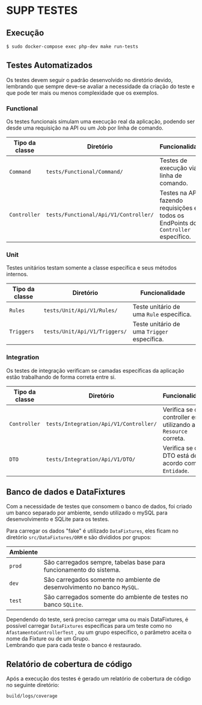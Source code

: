 
# SUPP TESTES

## Execução
```bash
$ sudo docker-compose exec php-dev make run-tests
```

## Testes Automatizados

Os testes devem seguir o padrão desenvolvido no diretório devido,
lembrando que sempre deve-se avaliar a necessidade da criação do teste e que pode ter mais 
ou menos complexidade que os exemplos.

### Functional
Os testes funcionais simulam uma execução real da aplicação, 
podendo ser desde uma requisição na API ou um Job por linha de comando.

| Tipo da classe   | Diretório                           | Funcionalidade                                                                                      |
-------------------|-------------------------------------|-----------------------------------------------------------------------------------------------------|
| `Command`        | `tests/Functional/Command/`         | Testes de execução via linha de comando.                                                            |
| `Controller`     | `tests/Functional/Api/V1/Controller/`      | Testes na API, fazendo requisições em todos os EndPoints do `Controller` específico.                |

### Unit
Testes unitários testam somente a classe específica e seus métodos internos.

| Tipo da classe  | Diretório                           | Funcionalidade                                      |
-------------------|-------------------------------------|-----------------------------------------------------|
| `Rules`          | `tests/Unit/Api/V1/Rules/`          | Teste unitário de uma `Rule` específica.            |                  
| `Triggers`       | `tests/Unit/Api/V1/Triggers/`       | Teste unitário de uma `Trigger` específica.         | 


### Integration
Os testes de integração verificam se camadas específicas da aplicação estão trabalhando de forma correta entre si.

| Tipo da classe   | Diretório                           | Funcionalidade                                                 |
-------------------|-------------------------------------|----------------------------------------------------------------|
| `Controller`     | `tests/Integration/Api/V1/Controller/`     | Verifica se o controller está utilizando a `Resource` correta. |
| `DTO`            | `tests/Integration/Api/V1/DTO/`            | Verifica se o DTO está de acordo com a `Entidade`.             |

##  Banco de dados e DataFixtures

Com a necessidade de testes que consomem o banco de dados, foi criado um banco separado por ambiente, sendo utilizado o mySQL para desenvolvimento e SQLite para os testes.

Para carregar os dados "fake" é utilizado `DataFixtures`, eles ficam no 
diretório `src/DataFixtures/ORM` e são divididos por grupos:

| Ambiente     |                                                                        |
---------------|------------------------------------------------------------------------|
|`prod`        | São carregados sempre, tabelas base para funcionamento do sistema.    |
|`dev`         | São carregados somente no ambiente de desenvolvimento no banco `MySQL`.|
|`test`        | São carregados somente do ambiente de testes no banco `SQLite`.        |   

Dependendo do teste, será preciso carregar uma ou mais DataFixtures, 
é possível carregar `DataFixtures` específicas para um teste como no `AfastamentoControllerTest` ,
ou um grupo específico, o parâmetro aceita o nome da Fixture ou de um Grupo.  
Lembrando que para cada teste o banco é restaurado.

## Relatório de cobertura de código ##

Após a execução dos testes é gerado um relatório de cobertura de código no seguinte diretório:

```build/logs/coverage```
